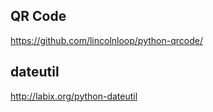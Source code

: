 

## QR Code

<https://github.com/lincolnloop/python-qrcode/>

## dateutil

<http://labix.org/python-dateutil>




